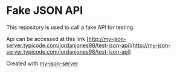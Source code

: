 # Fake JSON API

This repository is used to call a fake API for testing.

Api can be accessed at this link [http://my-json-server.typicode.com/jordanjones98/test-json-api](http://my-json-server.typicode.com/jordanjones98/test-json-api)

Created with [my-json-server](http://my-json-server.typeicode.com)
